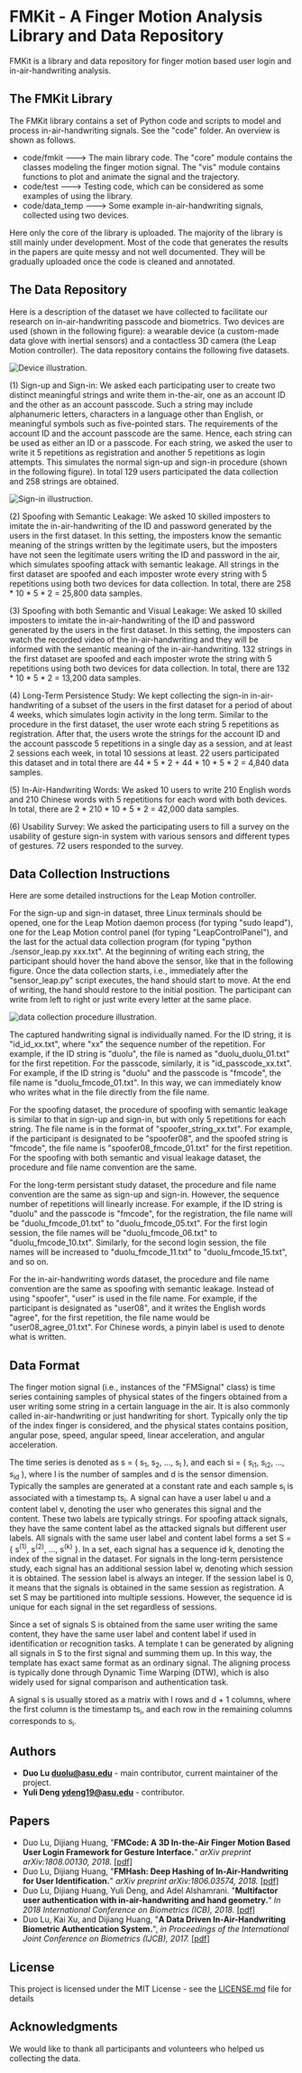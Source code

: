# FMKit - A Finger Motion Analysis Library and Data Repository

FMKit is a library and data repository for finger motion based user login and in-air-handwriting analysis.


## The FMKit Library

The FMKit library contains a set of Python code and scripts to model and process in-air-handwriting signals. See the "code" folder. An overview is shown as follows.

* code/fmkit ---> The main library code. The "core" module contains the classes modeling the finger motion signal. The "vis" module contains functions to plot and animate the signal and the trajectory.
* code/test ---> Testing code, which can be considered as some examples of using the library.
* code/data_temp ---> Some example in-air-handwriting signals, collected using two devices.

Here only the core of the library is uploaded. The majority of the library is still mainly under development. Most of the code that generates the results in the papers are quite messy and not well documented. They will be gradually uploaded once the code is cleaned and annotated.

## The Data Repository

Here is a description of the dataset we have collected to facilitate our research on in-air-handwriting passcode and biometrics. Two devices are used (shown in the following figure): a wearable device (a custom-made data glove with inertial sensors) and a contactless 3D camera (the Leap Motion controller). The data repository contains the following five datasets.

![Device illustration.](pics/devices.png)

(1) Sign-up and Sign-in: We asked each participating user to create two distinct meaningful strings and write them in-the-air, one as an account ID and the other as an account passcode. Such a string may include alphanumeric letters, characters in a language other than English, or meaningful symbols such as five-pointed stars. The requirements of the account ID and the account passcode are the same. Hence, each string can be used as either an ID or a passcode. For each string, we asked the user to write it 5 repetitions as registration and another 5 repetitions as login attempts. This simulates the normal sign-up and sign-in procedure (shown in the following figure). In total 129 users participated the data collection and 258 strings are obtained. 

![Sign-in illustruction.](pics/sign-in.png)

(2) Spoofing with Semantic Leakage: We asked 10 skilled imposters to imitate the in-air-handwriting of the ID and password generated by the users in the first dataset. In this setting, the imposters know the semantic meaning of the strings written by the legitimate users, but the imposters have not seen the legitimate users writing the ID and password in the air, which simulates spoofing attack with semantic leakage. All strings in the first dataset are spoofed and each imposter wrote every string with 5 repetitions using both two devices for data collection. In total, there are 258 * 10 * 5 * 2 = 25,800 data samples.

(3) Spoofing with both Semantic and Visual Leakage: We asked 10 skilled imposters to imitate the in-air-handwriting of the ID and password generated by the users in the first dataset.
In this setting, the imposters can watch the recorded video of the in-air-handwriting and they will be informed with the semantic meaning of the in-air-handwriting. 132 strings in the first dataset are spoofed and each imposter wrote the string with 5 repetitions using both two devices for data collection. In total, there are 132 * 10 * 5 * 2 = 13,200 data samples.

(4) Long-Term Persistence Study: We kept collecting the sign-in in-air-handwriting of a subset of the users in the first dataset for a period of about 4 weeks, which simulates login activity in the long term. Similar to the procedure in the first dataset, the user wrote each string 5 repetitions as registration. After that, the users wrote the strings for the account ID and the account passcode 5 repetitions in a single day as a session, and at least 2 sessions each week, in total 10 sessions at least. 22 users participated this dataset and in total there are 44 * 5 * 2 + 44 * 10 * 5 * 2 = 4,840 data samples.

(5) In-Air-Handwriting Words: We asked 10 users to write 210 English words and 210 Chinese words with 5 repetitions for each word with both devices. In total, there are 2 * 210 * 10 * 5 * 2 = 42,000 data samples.

(6) Usability Survey: We asked the participating users to fill a survey on the usability of gesture sign-in system with various sensors and different types of gestures. 72 users responded to the survey.

## Data Collection Instructions

Here are some detailed instructions for the Leap Motion controller.

For the sign-up and sign-in dataset, three Linux terminals should be opened, one for the Leap Motion daemon process (for typing "sudo leapd"), one for the Leap Motion control panel (for typing "LeapControlPanel"), and the last for the actual data collection program (for typing "python ./sensor_leap.py xxx.txt". At the beginning of writing each string, the participant should hover the hand above the sensor, like that in the following figure. Once the data collection starts, i.e., immediately after the "sensor_leap.py" script executes, the hand should start to move. At the end of writing, the hand should restore to the initial position. The participant can write from left to right or just write every letter at the same place.

![data collection procedure illustration.](pics/procedure.png)

The captured handwriting signal is individually named. For the ID string, it is "id_id_xx.txt", where "xx" the sequence number of the repetition. For example, if the ID string is "duolu", the file is named as "duolu_duolu_01.txt" for the first repetition. For the passcode, similarly, it is "id_passcode_xx.txt". For example, if the ID string is "duolu" and the passcode is "fmcode", the file name is "duolu_fmcode_01.txt". In this way, we can immediately know who writes what in the file directly from the file name.

For the spoofing dataset, the procedure of spoofing with semantic leakage is similar to that in sign-up and sign-in, but with only 5 repetitions for each string. The file name is in the format of "spoofer_string_xx.txt". For example, if the participant is designated to be "spoofer08", and the spoofed string is "fmcode", the file name is "spoofer08_fmcode_01.txt" for the first repetition. For the spoofing with both semantic and visual leakage dataset, the procedure and file name convention are the same.

For the long-term persistant study dataset, the procedure and file name convention are the same as sign-up and sign-in. However, the sequence number of repetitions will linearly increase. For example, if the ID string is "duolu" and the passcode is "fmcode", for the registration, the file name will be "duolu_fmcode_01.txt" to "duolu_fmcode_05.txt". For the first login session, the file names will be "duolu_fmcode_06.txt" to "duolu_fmcode_10.txt". Similarly, for the second login session, the file names will be increased to "duolu_fmcode_11.txt" to "duolu_fmcode_15.txt", and so on.

For the in-air-handwriting words dataset, the procedure and file name convention are the same as spoofing with semantic leakage. Instead of using "spoofer", "user" is used in the file name. For example, if the participant is designated as "user08", and it writes the English words "agree", for the first repetition, the file name would be "user08_agree_01.txt". For Chinese words, a pinyin label is used to denote what is written.

## Data Format

The finger motion signal (i.e., instances of the "FMSignal" class) is time series containing samples of physical states of the fingers obtained from a user writing some string in a certain language in the air. It is also commonly called in-air-handwriting or just handwriting for short. Typically only the tip of the index finger is considered, and the physical states contains position, angular pose, speed, angular speed, linear acceleration, and angular acceleration. 

The time series is denoted as s = ( s<sub>1</sub>, s<sub>2</sub>, ..., s<sub>l</sub> ), and each si = ( s<sub>i1</sub>, s<sub>i2</sub>, ..., s<sub>id</sub> ), where l is the number of samples and d is the sensor dimension. Typically the samples are generated at a constant rate and each sample s<sub>i</sub> is associated with a timestamp ts<sub>i</sub>. A signal can have a user label u and a content label v, denoting the user who generates this signal and the content. These two labels are typically strings. For spoofing attack signals, they have the same content label as the attacked signals but different user labels. All signals with the same user label and content label forms a set S = { s<sup>(1)</sup>, s<sup>(2)</sup>, ..., s<sup>(k)</sup> }. In a set, each signal has a sequence id k, denoting the index of the signal in the dataset. For signals in the long-term persistence study, each signal has an additional session label w, denoting which session it is obtained. The session label is always an integer. If the session label is 0, it means that the signals is obtained in the same session as registration. A set S may be partitioned into multiple sessions. However, the sequence id is unique for each signal in the set regardless of sessions.

Since a set of signals S is obtained from the same user writing the same content, they have the same user label and content label if used in identification or recognition tasks. A template t can be generated by aligning all signals in S to the first signal and summing them up. In this way, the template has exact same format as an ordinary signal. The aligning process is typically done through Dynamic Time Warping (DTW), which is also widely used for signal comparison and authentication task.

A signal s is usually stored as a matrix with l rows and d + 1 columns, where the first column is the timestamp ts<sub>i</sub>, and each row in the remaining columns corresponds to s<sub>i</sub>.


## Authors

* **Duo Lu <duolu@asu.edu>** - main contributor, current maintainer of the project.
* **Yuli Deng <ydeng19@asu.edu>** - contributor.

## Papers

* Duo Lu, Dijiang Huang, "**FMCode: A 3D In-the-Air Finger Motion Based User Login Framework for Gesture Interface.**" *arXiv preprint arXiv:1808.00130, 2018.* [[pdf]](/papers/fmcode.pdf)
* Duo Lu, Dijiang Huang, "**FMHash: Deep Hashing of In-Air-Handwriting for User Identification.**" *arXiv preprint arXiv:1806.03574, 2018.* [[pdf]](/papers/fmhash.pdf)
* Duo Lu, Dijiang Huang, Yuli Deng, and Adel Alshamrani. "**Multifactor user authentication with in-air-handwriting and hand geometry.**" *In 2018 International Conference on Biometrics (ICB), 2018.* [[pdf]](/papers/multifactor.pdf)
* Duo Lu, Kai Xu, and Dijiang Huang, "**A Data Driven In-Air-Handwriting Biometric Authentication System.**", *in Proceedings of the International Joint Conference on Biometrics (IJCB), 2017.* [[pdf]](/papers/data-driven.pdf)

## License

This project is licensed under the MIT License - see the [LICENSE.md](LICENSE.md) file for details

## Acknowledgments

We would like to thank all participants and volunteers who helped us collecting the data.
